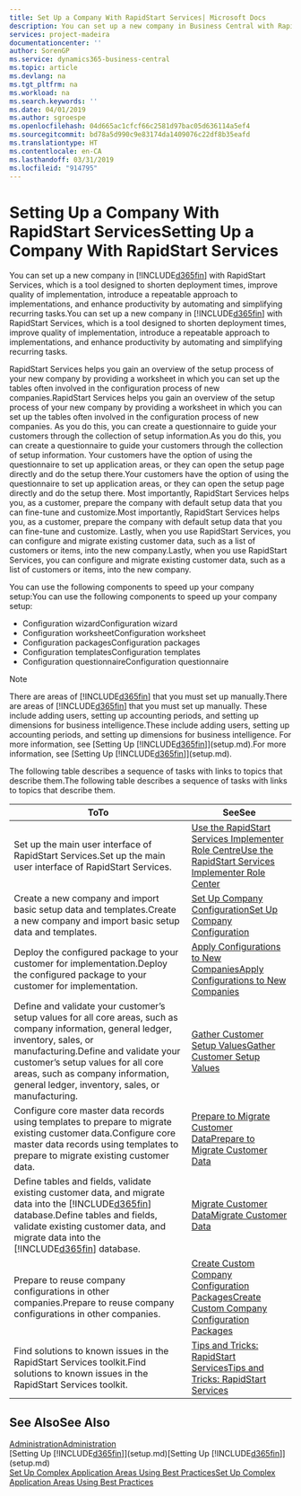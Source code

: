 ```yaml
---
title: Set Up a Company With RapidStart Services| Microsoft Docs
description: You can set up a new company in Business Central with RapidStart services, which is a tool designed to shorten deployment times, improve quality of implementation, introduce a repeatable approach to implementations, and enhance productivity by automating and simplifying recurring tasks.
services: project-madeira
documentationcenter: ''
author: SorenGP
ms.service: dynamics365-business-central
ms.topic: article
ms.devlang: na
ms.tgt_pltfrm: na
ms.workload: na
ms.search.keywords: ''
ms.date: 04/01/2019
ms.author: sgroespe
ms.openlocfilehash: 04d665ac1cfcf66c2581d97bac05d636114a5ef4
ms.sourcegitcommit: bd78a5d990c9e83174da1409076c22df8b35eafd
ms.translationtype: HT
ms.contentlocale: en-CA
ms.lasthandoff: 03/31/2019
ms.locfileid: "914795"
---
```

# <a name="setting-up-a-company-with-rapidstart-services"></a><span data-ttu-id="e265a-103">Setting Up a Company With RapidStart Services</span><span class="sxs-lookup"><span data-stu-id="e265a-103">Setting Up a Company With RapidStart Services</span></span>
<span data-ttu-id="e265a-104">You can set up a new company in [!INCLUDE[d365fin](includes/d365fin_md.md)] with RapidStart Services, which is a tool designed to shorten deployment times, improve quality of implementation, introduce a repeatable approach to implementations, and enhance productivity by automating and simplifying recurring tasks.</span><span class="sxs-lookup"><span data-stu-id="e265a-104">You can set up a new company in [!INCLUDE[d365fin](includes/d365fin_md.md)] with RapidStart Services, which is a tool designed to shorten deployment times, improve quality of implementation, introduce a repeatable approach to implementations, and enhance productivity by automating and simplifying recurring tasks.</span></span>  

<span data-ttu-id="e265a-105">RapidStart Services helps you gain an overview of the setup process of your new company by providing a worksheet in which you can set up the tables often involved in the configuration process of new companies.</span><span class="sxs-lookup"><span data-stu-id="e265a-105">RapidStart Services helps you gain an overview of the setup process of your new company by providing a worksheet in which you can set up the tables often involved in the configuration process of new companies.</span></span> <span data-ttu-id="e265a-106">As you do this, you can create a questionnaire to guide your customers through the collection of setup information.</span><span class="sxs-lookup"><span data-stu-id="e265a-106">As you do this, you can create a questionnaire to guide your customers through the collection of setup information.</span></span> <span data-ttu-id="e265a-107">Your customers have the option of using the questionnaire to set up application areas, or they can open the setup page directly and do the setup there.</span><span class="sxs-lookup"><span data-stu-id="e265a-107">Your customers have the option of using the questionnaire to set up application areas, or they can open the setup page directly and do the setup there.</span></span> <span data-ttu-id="e265a-108">Most importantly, RapidStart Services helps you, as a customer, prepare the company with default setup data that you can fine-tune and customize.</span><span class="sxs-lookup"><span data-stu-id="e265a-108">Most importantly, RapidStart Services helps you, as a customer, prepare the company with default setup data that you can fine-tune and customize.</span></span> <span data-ttu-id="e265a-109">Lastly, when you use RapidStart Services, you can configure and migrate existing customer data, such as a list of customers or items, into the new company.</span><span class="sxs-lookup"><span data-stu-id="e265a-109">Lastly, when you use RapidStart Services, you can configure and migrate existing customer data, such as a list of customers or items, into the new company.</span></span>

<span data-ttu-id="e265a-110">You can use the following components to speed up your company setup:</span><span class="sxs-lookup"><span data-stu-id="e265a-110">You can use the following components to speed up your company setup:</span></span>  

-   <span data-ttu-id="e265a-111">Configuration wizard</span><span class="sxs-lookup"><span data-stu-id="e265a-111">Configuration wizard</span></span>  
-   <span data-ttu-id="e265a-112">Configuration worksheet</span><span class="sxs-lookup"><span data-stu-id="e265a-112">Configuration worksheet</span></span>  
-   <span data-ttu-id="e265a-113">Configuration packages</span><span class="sxs-lookup"><span data-stu-id="e265a-113">Configuration packages</span></span>  
-   <span data-ttu-id="e265a-114">Configuration templates</span><span class="sxs-lookup"><span data-stu-id="e265a-114">Configuration templates</span></span>  
-   <span data-ttu-id="e265a-115">Configuration questionnaire</span><span class="sxs-lookup"><span data-stu-id="e265a-115">Configuration questionnaire</span></span>  

> [!Note]  
>  <span data-ttu-id="e265a-116">There are areas of [!INCLUDE[d365fin](includes/d365fin_md.md)] that you must set up manually.</span><span class="sxs-lookup"><span data-stu-id="e265a-116">There are areas of [!INCLUDE[d365fin](includes/d365fin_md.md)] that you must set up manually.</span></span> <span data-ttu-id="e265a-117">These include adding users, setting up accounting periods, and setting up dimensions for business intelligence.</span><span class="sxs-lookup"><span data-stu-id="e265a-117">These include adding users, setting up accounting periods, and setting up dimensions for business intelligence.</span></span> <span data-ttu-id="e265a-118">For more information, see [Setting Up [!INCLUDE[d365fin](includes/d365fin_md.md)]](setup.md).</span><span class="sxs-lookup"><span data-stu-id="e265a-118">For more information, see [Setting Up [!INCLUDE[d365fin](includes/d365fin_md.md)]](setup.md).</span></span>

 <span data-ttu-id="e265a-119">The following table describes a sequence of tasks with links to topics that describe them.</span><span class="sxs-lookup"><span data-stu-id="e265a-119">The following table describes a sequence of tasks with links to topics that describe them.</span></span>

|<span data-ttu-id="e265a-120">**To**</span><span class="sxs-lookup"><span data-stu-id="e265a-120">**To**</span></span>|<span data-ttu-id="e265a-121">**See**</span><span class="sxs-lookup"><span data-stu-id="e265a-121">**See**</span></span>|  
|------------|-------------|  
|<span data-ttu-id="e265a-122">Set up the main user interface of RapidStart Services.</span><span class="sxs-lookup"><span data-stu-id="e265a-122">Set up the main user interface of RapidStart Services.</span></span>|[<span data-ttu-id="e265a-123">Use the RapidStart Services Implementer Role Centre</span><span class="sxs-lookup"><span data-stu-id="e265a-123">Use the RapidStart Services Implementer Role Center</span></span>](admin-how-to-use-the-rapidstart-services-role-center-to-track-progress.md)|  
|<span data-ttu-id="e265a-124">Create a new company and import basic setup data and templates.</span><span class="sxs-lookup"><span data-stu-id="e265a-124">Create a new company and import basic setup data and templates.</span></span>|[<span data-ttu-id="e265a-125">Set Up Company Configuration</span><span class="sxs-lookup"><span data-stu-id="e265a-125">Set Up Company Configuration</span></span>](admin-set-up-company-configuration.md)|  
|<span data-ttu-id="e265a-126">Deploy the configured package to your customer for implementation.</span><span class="sxs-lookup"><span data-stu-id="e265a-126">Deploy the configured package to your customer for implementation.</span></span>|[<span data-ttu-id="e265a-127">Apply Configurations to New Companies</span><span class="sxs-lookup"><span data-stu-id="e265a-127">Apply Configurations to New Companies</span></span>](admin-apply-configuration-to-new-companies.md)|
|<span data-ttu-id="e265a-128">Define and validate your customer’s setup values for all core areas, such as company information, general ledger, inventory, sales, or manufacturing.</span><span class="sxs-lookup"><span data-stu-id="e265a-128">Define and validate your customer’s setup values for all core areas, such as company information, general ledger, inventory, sales, or manufacturing.</span></span>|[<span data-ttu-id="e265a-129">Gather Customer Setup Values</span><span class="sxs-lookup"><span data-stu-id="e265a-129">Gather Customer Setup Values</span></span>](admin-gather-customer-setup-values.md)|  
|<span data-ttu-id="e265a-130">Configure core master data records using templates to prepare to migrate existing customer data.</span><span class="sxs-lookup"><span data-stu-id="e265a-130">Configure core master data records using templates to prepare to migrate existing customer data.</span></span>|[<span data-ttu-id="e265a-131">Prepare to Migrate Customer Data</span><span class="sxs-lookup"><span data-stu-id="e265a-131">Prepare to Migrate Customer Data</span></span>](admin-use-templates-to-prepare-customer-data-for-migration.md)|  
|<span data-ttu-id="e265a-132">Define tables and fields, validate existing customer data, and migrate data into the [!INCLUDE[d365fin](includes/d365fin_md.md)] database.</span><span class="sxs-lookup"><span data-stu-id="e265a-132">Define tables and fields, validate existing customer data, and migrate data into the [!INCLUDE[d365fin](includes/d365fin_md.md)] database.</span></span>|[<span data-ttu-id="e265a-133">Migrate Customer Data</span><span class="sxs-lookup"><span data-stu-id="e265a-133">Migrate Customer Data</span></span>](admin-migrate-customer-data.md)|
|<span data-ttu-id="e265a-134">Prepare to reuse company configurations in other companies.</span><span class="sxs-lookup"><span data-stu-id="e265a-134">Prepare to reuse company configurations in other companies.</span></span>|[<span data-ttu-id="e265a-135">Create Custom Company Configuration Packages</span><span class="sxs-lookup"><span data-stu-id="e265a-135">Create Custom Company Configuration Packages</span></span>](admin-how-to-create-custom-company-configuration-packages.md)|
|<span data-ttu-id="e265a-136">Find solutions to known issues in the RapidStart Services toolkit.</span><span class="sxs-lookup"><span data-stu-id="e265a-136">Find solutions to known issues in the RapidStart Services toolkit.</span></span>|[<span data-ttu-id="e265a-137">Tips and Tricks: RapidStart Services</span><span class="sxs-lookup"><span data-stu-id="e265a-137">Tips and Tricks: RapidStart Services</span></span>](admin-tips-and-tricks-rapidstart-services.md)|  

## <a name="see-also"></a><span data-ttu-id="e265a-138">See Also</span><span class="sxs-lookup"><span data-stu-id="e265a-138">See Also</span></span>  
[<span data-ttu-id="e265a-139">Administration</span><span class="sxs-lookup"><span data-stu-id="e265a-139">Administration</span></span>](admin-setup-and-administration.md)  
<span data-ttu-id="e265a-140">[Setting Up [!INCLUDE[d365fin](includes/d365fin_md.md)]](setup.md)</span><span class="sxs-lookup"><span data-stu-id="e265a-140">[Setting Up [!INCLUDE[d365fin](includes/d365fin_md.md)]](setup.md)</span></span>  
[<span data-ttu-id="e265a-141">Set Up Complex Application Areas Using Best Practices</span><span class="sxs-lookup"><span data-stu-id="e265a-141">Set Up Complex Application Areas Using Best Practices</span></span>](set-up-complex-application-areas-using-best-practices.md)   
